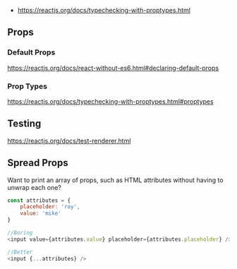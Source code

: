 
* https://reactjs.org/docs/typechecking-with-proptypes.html

## Props

### Default Props

https://reactjs.org/docs/react-without-es6.html#declaring-default-props

### Prop Types
https://reactjs.org/docs/typechecking-with-proptypes.html#proptypes


## Testing

https://reactjs.org/docs/test-renderer.html


## Spread Props
Want to print an array of props, such as HTML attributes without having to unwrap each one?

```js
const attributes = {
	placeholder: 'roy',
	value: 'mike'
}

//Boring
<input value={attributes.value} placeholder={attributes.placeholder} />

//Better
<input {...attributes} />
```
